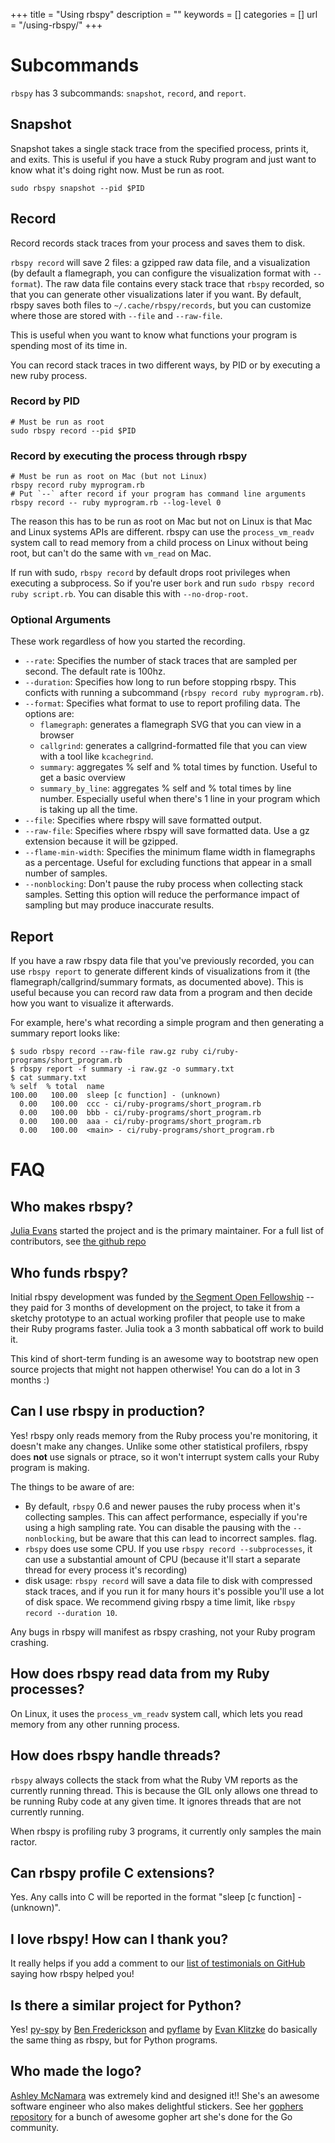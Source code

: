 +++
title = "Using rbspy"
description = ""
keywords = []
categories = []
url = "/using-rbspy/"
+++

# Subcommands

`rbspy` has 3 subcommands: `snapshot`, `record`, and `report`.

## Snapshot

Snapshot takes a single stack trace from the specified process, prints it, and exits. This is
useful if you have a stuck Ruby program and just want to know what it's doing right now.  Must be
run as root.

```
sudo rbspy snapshot --pid $PID
```

## Record

Record records stack traces from your process and saves them to disk.

`rbspy record` will save 2 files: a gzipped raw data file, and a visualization (by default a flamegraph, you
can configure the visualization format with `--format`). The raw data file contains every stack
trace that `rbspy` recorded, so that you can generate other visualizations later if you want. By
default, rbspy saves both files to `~/.cache/rbspy/records`, but you can customize where those are
stored with `--file` and `--raw-file`.

This is useful when you want to know what functions your program is spending most of its time in.

You can record stack traces in two different ways, by PID or by executing a new ruby process.

### Record by PID

```
# Must be run as root
sudo rbspy record --pid $PID
```

### Record by executing the process through rbspy

```
# Must be run as root on Mac (but not Linux)
rbspy record ruby myprogram.rb
# Put `--` after record if your program has command line arguments
rbspy record -- ruby myprogram.rb --log-level 0
```

The reason this has to be run as root on Mac but not on Linux is that Mac and Linux systems APIs are
different. rbspy can use the `process_vm_readv` system call to read memory from a child process on
Linux without being root, but can't do the same with `vm_read` on Mac.

If run with sudo, `rbspy record` by default drops root privileges when executing a subprocess. So if
you're user `bork` and run `sudo rbspy record ruby script.rb`. You can disable this with
`--no-drop-root`.

### Optional Arguments

These work regardless of how you started the recording. 

 * `--rate`: Specifies the number of stack traces that are sampled per second. The default rate is 100hz.
 * `--duration`: Specifies how long to run before stopping rbspy. This conficts with running a subcommand (`rbspy record ruby myprogram.rb`).
 * `--format`: Specifies what format to use to report profiling data. The options are:
   * `flamegraph`: generates a flamegraph SVG that you can view in a browser
   * `callgrind`: generates a callgrind-formatted file that you can view with a tool like
     `kcachegrind`.
   * `summary`: aggregates % self and % total times by function. Useful to get a basic overview
   * `summary_by_line`: aggregates % self and % total times by line number. Especially useful when
      there's 1 line in your program which is taking up all the time.
 * `--file`: Specifies where rbspy will save formatted output.
 * `--raw-file`: Specifies where rbspy will save formatted data. Use a gz extension because it will be gzipped.
 * `--flame-min-width`: Specifies the minimum flame width in flamegraphs as a percentage. Useful for excluding functions that appear in a small number of samples.
 * `--nonblocking`: Don't pause the ruby process when collecting stack samples. Setting this option will reduce the performance impact of sampling but may produce inaccurate results.

## Report

If you have a raw rbspy data file that you've previously recorded, you can use `rbspy report` to
generate different kinds of visualizations from it (the flamegraph/callgrind/summary formats, as
documented above). This is useful because you can record raw data from a program and then decide how
you want to visualize it afterwards.

For example, here's what recording a simple program and then generating a summary report looks like:

```
$ sudo rbspy record --raw-file raw.gz ruby ci/ruby-programs/short_program.rb
$ rbspy report -f summary -i raw.gz -o summary.txt
$ cat summary.txt
% self  % total  name
100.00   100.00  sleep [c function] - (unknown)
  0.00   100.00  ccc - ci/ruby-programs/short_program.rb
  0.00   100.00  bbb - ci/ruby-programs/short_program.rb
  0.00   100.00  aaa - ci/ruby-programs/short_program.rb
  0.00   100.00  <main> - ci/ruby-programs/short_program.rb
```

# FAQ

## Who makes rbspy?

[Julia Evans](https://jvns.ca) started the project and is the primary maintainer.
For a full list of contributors, see [the github repo](https://github.com/rbspy/rbspy)

## Who funds rbspy?

Initial rbspy development was funded by [the Segment Open Fellowship](https://segment.com/blog/segment-open-fellowship-2017/) -- they paid for 3 months of
development on the project, to take it from a sketchy prototype to an actual working profiler that
people use to make their Ruby programs faster. Julia took a 3 month sabbatical off work to build it.

This kind of short-term funding is an awesome way to bootstrap new open source projects that might
not happen otherwise! You can do a lot in 3 months :)

## Can I use rbspy in production?

Yes! rbspy only reads memory from the Ruby process you're monitoring, it doesn't make any changes.
Unlike some other statistical profilers, rbspy does **not** use signals or ptrace, so it won't
interrupt system calls your Ruby program is making.

The things to be aware of are:

* By default, `rbspy` 0.6 and newer pauses the ruby process when it's collecting samples. This can
  affect performance, especially if you're using a high sampling rate. You can disable the pausing
  with the `--nonblocking`, but be aware that this can lead to incorrect samples.
  flag.
* `rbspy` does use some CPU. If you use `rbspy record --subprocesses`, it can use a substantial
  amount of CPU (because it'll start a separate thread for every process it's recording)
* disk usage: `rbspy record` will save a data file to disk with compressed stack traces, and if you
  run it for many hours it's possible you'll use a lot of disk space. We recommend giving rbspy a
  time limit, like `rbspy record --duration 10`.

Any bugs in rbspy will manifest as rbspy crashing, not your Ruby program crashing.

## How does rbspy read data from my Ruby processes?

On Linux, it uses the `process_vm_readv` system call, which lets you read memory from any other
running process.

## How does rbspy handle threads?

`rbspy` always collects the stack from what the Ruby VM reports as the currently running thread.
This is because the GIL only allows one thread to be running Ruby code at any given time. It ignores
threads that are not currently running.

When rbspy is profiling ruby 3 programs, it currently only samples the main ractor.

## Can rbspy profile C extensions?

Yes. Any calls into C will be reported in the format "sleep [c function] - (unknown)".

## I love rbspy! How can I thank you?

It really helps if you add a comment to our [list of testimonials on GitHub](https://github.com/rbspy/rbspy/issues/62) saying how rbspy helped you!

## Is there a similar project for Python?

Yes! [py-spy](https://github.com/benfred/py-spy) by [Ben Frederickson](https://www.benfrederickson.com/) and [pyflame](https://github.com/uber/pyflame) by [Evan Klitzke](https://eklitzke.org/) do
basically the same thing as rbspy, but for Python programs.

## Who made the logo?

[Ashley McNamara](https://twitter.com/ashleymcnamara) was extremely kind and designed it!! She's an
awesome software engineer who also makes delightful stickers. See her 
[gophers repository](https://github.com/ashleymcnamara/gophers) for a bunch of awesome gopher art she's done
for the Go community.

